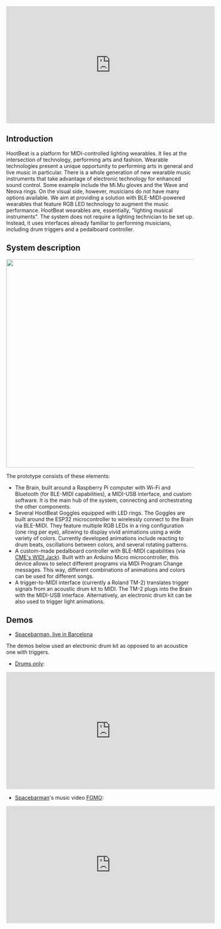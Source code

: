 <iframe width="560" height="315" src="https://www.youtube.com/embed/8htsaXEAMQc" title="YouTube video player" frameborder="0" allow="accelerometer; autoplay; clipboard-write; encrypted-media; gyroscope; picture-in-picture" allowfullscreen></iframe>

## Introduction

HootBeat is a platform for MIDI-controlled lighting wearables. It lies at the intersection of technology, performing arts and fashion. Wearable technologies present a unique opportunity to performing arts in general and live music in particular. There is a whole generation of new wearable music instruments that take advantage of electronic technology for enhanced sound control. Some example include the Mi.Mu gloves and the Wave and Neova rings. On the visual side, however, musicians do not have many options available. We aim at providing a solution with  BLE-MIDI-powered wearables that feature RGB LED technology to augment the music performance. HootBeat wearables are, essentially, "lighting musical instruments". The system does not require a lighting technician to be set up. Instead, it uses interfaces already familiar to performing musicians, including drum triggers and a pedalboard controller.

## System description
<img src="https://github.com/jpcarrascal/HootBeat/blob/main/HootBeat-block_diagram.jpg?raw=true" style="width:560px" />

The prototype consists of these elements:

* The Brain, built around a Raspberry Pi computer with Wi-Fi and Bluetooth (for BLE-MIDI capabilities), a MIDI-USB interface, and custom software. It is the main hub of the system, connecting and orchestrating the other components. 
* Several HootBeat Goggles equipped with LED rings. The Goggles are built around the ESP32 microcontroller to wirelessly connect to the Brain via BLE-MIDI. They feature multiple RGB LEDs in a ring configuration (one ring per eye), allowing to display vivid animations using a wide variety of colors. Currently developed animations include reacting to drum beats, oscillations between colors, and several rotating patterns.
* A custom-made pedalboard controller with BLE-MIDI capabilities (via [CME's WIDI Jack](https://www.cme-pro.com/widi-jack/)). Built with an Arduino Micro microcontroller, this device allows to select different programs via MIDI Program Change messages. This way, different combinations of animations and colors can be used for different songs.
* A trigger-to-MIDI interface (currently a Roland TM-2) translates trigger signals from an acoustic drum kit to MIDI. The TM-2 plugs into the Brain with the MIDI-USB interface. Alternatively, an electronic drum kit can be also used to trigger light animations.

 <!--Github repository: <a href="https://github.com/jpcarrascal/HootBeat">https://github.com/jpcarrascal/HootBeat</a>-->

## Demos

* [Spacebarman, live in Barcelona](https://www.youtube.com/watch?v=2ACxdybIOLA)

The demos below used an electronic drum kit as opposed to an acoustice one with triggers.
* [Drums only](https://www.youtube.com/watch?v=fSSJu2f_Yg4):

<iframe width="560" height="315" src="https://www.youtube.com/embed/fSSJu2f_Yg4" title="YouTube video player" frameborder="0" allow="accelerometer; autoplay; clipboard-write; encrypted-media; gyroscope; picture-in-picture" allowfullscreen></iframe>

* [Spacebarman](http://www.spacebarman.com)'s music video [FOMO](https://www.youtube.com/watch?v=7elgfIqfh_I):

<iframe width="560" height="315" src="https://www.youtube.com/embed/7elgfIqfh_I" title="YouTube video player" frameborder="0" allow="accelerometer; autoplay; clipboard-write; encrypted-media; gyroscope; picture-in-picture" allowfullscreen></iframe>

